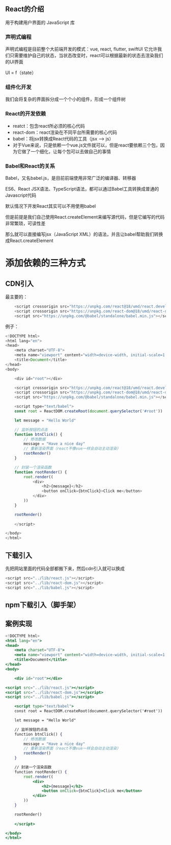 ## React的介绍
用于构建用户界面的 JavaScript 库



### 声明式编程

声明式编程是目前整个大前端开发的模式：vue, react, flutter, swiftUI
它允许我们只需要维护自己的状态，当状态改变时，react可以根据最新的状态去渲染我们的UI界面

UI = f（state）

### 组件化开发

我们会将复杂的界面拆分成一个个小的组件，形成一个组件树



### React的开发依赖

- reatct：包含react所必须的核心代码
- react-dom：react渲染在不同平台所需要的核心代码
- babel：将jsx转换成React代码的工具（jsx —> js） 
- 对于Vue来说，只是依赖一个vue.js文件就可以，但是react要依赖三个包，因为它做了一个细化，让每个包可以去做自己的事情



### Babel和React的关系

Babel，又名babel.js，是目前前端使用非常广泛的编译器、转移器

ES6、React JSX语法、TypeScript语法，都可以通过Babel工具转换成普通的Javascript代码

默认情况下开发React其实可以不用使用babel

但是前提是我们自己使用React.createElement来编写源代码，但是它编写的代码非常繁琐，可读性差

那么就可以直接编写jsx（JavaScript XML）的语法，并且让babel帮助我们转换成React.createElement



# 添加依赖的三种方式

## CDN引入

最主要的：

```js
    <script crossorigin src="https://unpkg.com/react@18/umd/react.development.js"></script>
    <script crossorigin src="https://unpkg.com/react-dom@18/umd/react-dom.development.js"></script>
    <script src="https://unpkg.com/@babel/standalone/babel.min.js"></script>

```

例子：

```js
<!DOCTYPE html>
<html lang="en">
<head>
    <meta charset="UTF-8">
    <meta name="viewport" content="width=device-width, initial-scale=1.0">
    <title>Document</title>
</head>
<body>

    <div id="root"></div>

    <script crossorigin src="https://unpkg.com/react@18/umd/react.development.js"></script>
    <script crossorigin src="https://unpkg.com/react-dom@18/umd/react-dom.development.js"></script>
    <script src="https://unpkg.com/@babel/standalone/babel.min.js"></script>

    <script type="text/babel">
    const root = ReactDOM.createRoot(document.querySelector('#root'))

    let message = "Hello World"

    // 监听按钮的点击
    function btnClick() {
        // 修改数据
        message = "Have a nice day"
        // 重新渲染界面（react不像vue一样会自动主动渲染）
        rootRender()
    }

    // 封装一个渲染函数
    function rootRender() {
        root.render((
            <div>
                <h2>{message}</h2>
                <button onClick={btnClick}>Click me</button>  
            </div>
        ))
    }

    rootRender()
    
    </script>

</body>
</html>
```





## 下载引入

先把网站里面的代码全部都搬下来，然后cdn引入就可以换成

```js
<script src="../lib/react.js"></script>
<script src="../lib/react-dom.js"></script>
<script src="../lib/babel.js"></script>
```





## npm下载引入（脚手架）





## 案例实现

```jsx
<!DOCTYPE html>
<html lang="en">
<head>
    <meta charset="UTF-8">
    <meta name="viewport" content="width=device-width, initial-scale=1.0">
    <title>Document</title>
</head>
<body>

    <div id="root"></div>

<script src="../lib/react.js"></script>
<script src="../lib/react-dom.js"></script>
<script src="../lib/babel.js"></script>

    <script type="text/babel">
    const root = ReactDOM.createRoot(document.querySelector('#root'))

    let message = "Hello World"

    // 监听按钮的点击
    function btnClick() {
        // 修改数据
        message = "Have a nice day"
        // 重新渲染界面（react不像vue一样会自动主动渲染）
        rootRender()
    }

    // 封装一个渲染函数
    function rootRender() {
        root.render((
            <div>
                <h2>{message}</h2>
                <button onClick={btnClick}>Click me</button>  
            </div>
        ))
    }

    rootRender()
    
    </script>

</body>
</html>
```

